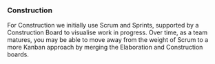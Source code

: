 ### Construction

For Construction we initially use Scrum and Sprints, supported by a Construction Board to visualise work in progress.  Over time, as a team matures, you may be able to move away from the weight of Scrum to a more Kanban approach by merging the Elaboration and Construction boards.
